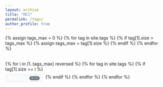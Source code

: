 ```yaml
---
layout: archive
title: "태그"
permalink: /tags/
author_profile: true
---
```


{% assign tags_max = 0 %}
{% for tag in site.tags %}
  {% if tag[1].size > tags_max %}
    {% assign tags_max = tag[1].size %}
  {% endif %}
{% endfor %}

<div class="tags-cloud">
  <div class="taxonomy__index">
    {% for i in (1..tags_max) reversed %}
      {% for tag in site.tags %}
        {% if tag[1].size == i %}
          <a href="/tags/{{ tag[0] | slugify }}/" class="taxonomy__item">
            <span class="taxonomy__name">{{ tag[0] }}</span>
            <span class="taxonomy__count">{{ i }}</span>
          </a>
        {% endif %}
      {% endfor %}
    {% endfor %}
  </div>
</div>

<style>
.tags-cloud {
  margin: 2rem 0;
}

.taxonomy__index {
  display: flex;
  flex-wrap: wrap;
  gap: 0.5rem;
  margin: 2rem 0;
}

.taxonomy__item {
  display: inline-flex;
  align-items: center;
  justify-content: center;
  gap: 0.3rem;
  min-width: 115px;
  height: 24px;
  padding: 0 0.6rem;
  background: #f8f9fa;
  color: white;
  text-decoration: none;
  border-radius: 20px;
  border: 1px solid #dee2e6;
  transition: all 0.3s ease;
  font-weight: 500;
  font-size: 0.8em;
  box-sizing: border-box;
}

.taxonomy__item:hover {
  background: #e9ecef;
  color: white;
  text-decoration: none;
  transform: translateY(-2px);
  box-shadow: 0 2px 4px rgba(0,0,0,0.1);
}

.taxonomy__name {
  font-weight: 500;
  letter-spacing: 0.3px;
  color: white;
  white-space: nowrap;
}

.taxonomy__count {
  background: #6c757d;
  color: white;
  padding: 0.08rem 0.35rem;
  border-radius: 8px;
  font-size: 0.75em;
  font-weight: 500;
  white-space: nowrap;
}

/* Dark theme styles */
@media (prefers-color-scheme: dark) {
  .taxonomy__item {
    background: #343a40;
    color: #f8f9fa;
    border-color: #495057;
  }
  
  .taxonomy__item:hover {
    background: #495057;
    color: #ffffff;
  }
  
  .taxonomy__count {
    background: #6c757d;
  }
}

/* Dark skin compatibility */
.dark-skin .taxonomy__item {
  background: #343a40;
  color: white;
  border-color: #495057;
}

.dark-skin .taxonomy__item:hover {
  background: #495057;
  color: white;
}

.dark-skin .taxonomy__name {
  color: white;
}

.dark-skin .taxonomy__count {
  background: #6c757d;
  color: white;
}

/* Animation for smooth entrance */
@keyframes fadeInUp {
  from {
    opacity: 0;
    transform: translateY(20px);
  }
  to {
    opacity: 1;
    transform: translateY(0);
  }
}

.taxonomy__item {
  animation: fadeInUp 0.5s ease;
}

.taxonomy__item:nth-child(odd) {
  animation-delay: 0.1s;
}

.taxonomy__item:nth-child(even) {
  animation-delay: 0.2s;
}
</style>
